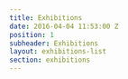```yaml
---
title: Exhibitions
date: 2016-04-04 11:53:00 Z
position: 1
subheader: Exhibitions
layout: exhibitions-list
section: exhibitions
---
```



